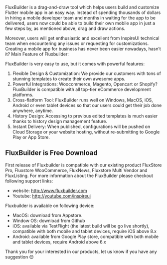 FluxBuilder is a drag-and-draw tool which helps users build and customize Flutter mobile app in an easy way. Instead of spending thousands of dollars in hiring a mobile developer team and months in waiting for the app to be delivered, users now could be able to build their own mobile app in just a few steps by, as mentioned above, drag and draw actions.


Moreover, users will get enthusiastic and excellent from InspireUI technical team when encountering any issues or requesting for customizations. Creating a mobile app for business has never been easier nowadays, hasn’t it?
Main Feature of Fluxbuilder:

FluxBuilder is very easy to use, but it comes with powerful features:
1. Flexible Design & Customization: We provide our customers with tons of stunning templates to create their own awesome apps.
2. Powerful Integrations: Woocommerce, Magento, Opencart or Shopify? FluxBuilder is compatible with all top-tier eCommerce development platforms.
3. Cross-flatform Tool: FluxBuilder runs well on Windows, MacOS, iOS, Android or even tablet devices so that our users could get their job done anywhere, anytime.
4. History Design: Accessing to previous edited templates is much easier thanks to history design management feature.
5. Instant Delivery: When published, configurations will be pushed on Cloud Storage or your website hosting, without re-submitting to Google Play or App Store.


FluxBuilder is Free Download
----
First release of Fluxbuilder is compatible with our existing product FluxStore Pro, Fluxstore WooCommerce, FluxNews, Fluxstore Multi Vendor and FluxListing. For more information about the FluxBuilder please checkout following support links:
- website: http://www.fluxbuilder.com
- Youtube: http://youtube.com/inspireui

Fluxbuilder is available on following device:
- MacOS: download from Appstore.
- Window OS: download from Github
- iOS: available via TestFlight (the latest build will be go live shortly), compatible with both mobile and tablet devices, require iOS above 8.x
- Android: available from Google Play store, compatible with both mobile and tablet devices, require Android above 6.x

Thank you for your interested in our products, let us know if you have any suggestion 😊
